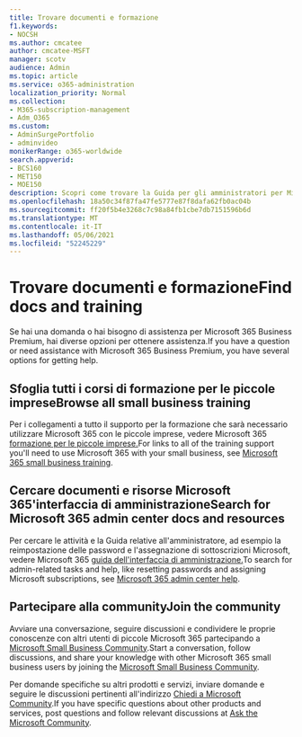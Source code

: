 ```yaml
---
title: Trovare documenti e formazione
f1.keywords:
- NOCSH
ms.author: cmcatee
author: cmcatee-MSFT
manager: scotv
audience: Admin
ms.topic: article
ms.service: o365-administration
localization_priority: Normal
ms.collection:
- M365-subscription-management
- Adm_O365
ms.custom:
- AdminSurgePortfolio
- adminvideo
monikerRange: o365-worldwide
search.appverid:
- BCS160
- MET150
- MOE150
description: Scopri come trovare la Guida per gli amministratori per Microsoft 365 Business Premium.
ms.openlocfilehash: 18a50c34f87fa47fe5777e87f8dafa62fb0ac04b
ms.sourcegitcommit: ff20f5b4e3268c7c98a84fb1cbe7db7151596b6d
ms.translationtype: MT
ms.contentlocale: it-IT
ms.lasthandoff: 05/06/2021
ms.locfileid: "52245229"
---
```

# <a name="find-docs-and-training"></a><span data-ttu-id="9855a-103">Trovare documenti e formazione</span><span class="sxs-lookup"><span data-stu-id="9855a-103">Find docs and training</span></span>

<span data-ttu-id="9855a-104">Se hai una domanda o hai bisogno di assistenza per Microsoft 365 Business Premium, hai diverse opzioni per ottenere assistenza.</span><span class="sxs-lookup"><span data-stu-id="9855a-104">If you have a question or need assistance with Microsoft 365 Business Premium, you have several options for getting help.</span></span>

## <a name="browse-all-small-business-training"></a><span data-ttu-id="9855a-105">Sfoglia tutti i corsi di formazione per le piccole imprese</span><span class="sxs-lookup"><span data-stu-id="9855a-105">Browse all small business training</span></span>

<span data-ttu-id="9855a-106">Per i collegamenti a tutto il supporto per la formazione che sarà necessario utilizzare Microsoft 365 con le piccole imprese, vedere Microsoft 365 [formazione per le piccole imprese.](index.yml)</span><span class="sxs-lookup"><span data-stu-id="9855a-106">For links to all of the training support you'll need to use Microsoft 365 with your small business, see [Microsoft 365 small business training](index.yml).</span></span> 

## <a name="search-for-microsoft-365-admin-center-docs-and-resources"></a><span data-ttu-id="9855a-107">Cercare documenti e risorse Microsoft 365'interfaccia di amministrazione</span><span class="sxs-lookup"><span data-stu-id="9855a-107">Search for Microsoft 365 admin center docs and resources</span></span>

<span data-ttu-id="9855a-108">Per cercare le attività e la Guida relative all'amministratore, ad esempio la reimpostazione delle password e l'assegnazione di sottoscrizioni Microsoft, vedere Microsoft 365 [guida dell'interfaccia di amministrazione.](../admin/index.yml)</span><span class="sxs-lookup"><span data-stu-id="9855a-108">To search for admin-related tasks and help, like resetting passwords and assigning Microsoft subscriptions, see [Microsoft 365 admin center help](../admin/index.yml).</span></span>

## <a name="join-the-community"></a><span data-ttu-id="9855a-109">Partecipare alla community</span><span class="sxs-lookup"><span data-stu-id="9855a-109">Join the community</span></span>

<span data-ttu-id="9855a-110">Avviare una conversazione, seguire discussioni e condividere le proprie conoscenze con altri utenti di piccole Microsoft 365 partecipando a [Microsoft Small Business Community](https://smallbusiness.microsoft.com/).</span><span class="sxs-lookup"><span data-stu-id="9855a-110">Start a conversation, follow discussions, and share your knowledge with other Microsoft 365 small business users by joining the [Microsoft Small Business Community](https://smallbusiness.microsoft.com/).</span></span>

<span data-ttu-id="9855a-111">Per domande specifiche su altri prodotti e servizi, inviare domande e seguire le discussioni pertinenti all'indirizzo [Chiedi a Microsoft Community](https://answers.microsoft.com).</span><span class="sxs-lookup"><span data-stu-id="9855a-111">If you have specific questions about other products and services, post questions and follow relevant discussions at [Ask the Microsoft Community](https://answers.microsoft.com).</span></span>